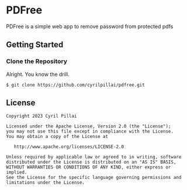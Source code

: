 # PDFree

PDFree is a simple web app to remove password from protected pdfs

## Getting Started

### Clone the Repository

Alright. You know the drill.

```
$ git clone https://github.com/cyrilpillai/pdfree.git
```


## License
```
Copyright 2023 Cyril Pillai

Licensed under the Apache License, Version 2.0 (the "License");
you may not use this file except in compliance with the License.
You may obtain a copy of the License at

   http://www.apache.org/licenses/LICENSE-2.0

Unless required by applicable law or agreed to in writing, software
distributed under the License is distributed on an "AS IS" BASIS,
WITHOUT WARRANTIES OR CONDITIONS OF ANY KIND, either express or implied.
See the License for the specific language governing permissions and
limitations under the License.
